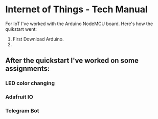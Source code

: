 # Internet of Things - Tech Manual

For IoT I've worked with the Arduino NodeMCU board.
Here's how the quikstart went:

1. First Download Arduino.
2.

## After the quickstart I've worked on some assignments:

### LED color changing

### Adafruit IO

### Telegram Bot
